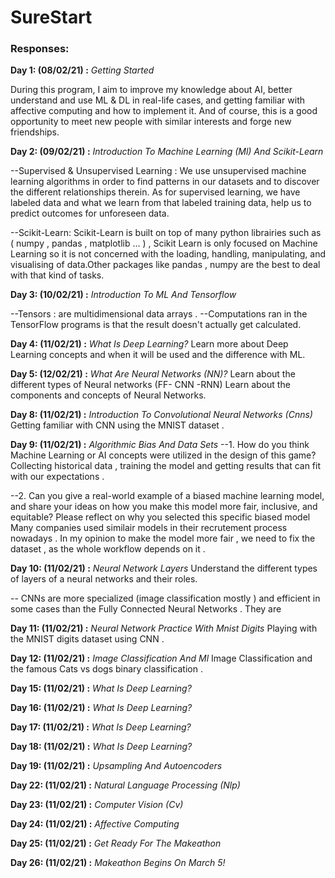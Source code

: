 # SureStart
### Responses: 

**Day 1: (08/02/21) :** *Getting Started*

During this program, I aim to improve my knowledge about AI, better understand and use ML & DL in real-life cases, and getting familiar with affective computing and how to implement it. And of course, this is a good opportunity to meet new people with similar interests and forge new friendships.


**Day 2: (09/02/21) :**  *Introduction To Machine Learning (Ml) And Scikit-Learn*

--Supervised & Unsupervised Learning :
We use unsupervised machine learning algorithms in order to find patterns in our datasets and to discover the different relationships therein.
As for supervised learning, we have labeled data and what we learn from that labeled training data, help us to predict outcomes for unforeseen data.

--Scikit-Learn:
Scikit-Learn is built on top of many python librairies such as ( numpy , pandas , matplotlib ... ) , Scikit Learn is only focused on Machine Learning so it is not concerned with the loading, handling, manipulating, and visualising of data.Other packages like pandas , numpy are the best to deal with that kind of tasks.


**Day 3: (10/02/21) :**  *Introduction To ML And Tensorflow*

--Tensors : are multidimensional data arrays .
--Computations ran in the TensorFlow programs is that the result doesn't actually get calculated.



**Day 4: (11/02/21) :**  *What Is Deep Learning?*
Learn more about Deep Learning concepts and when it will be used and the difference with ML.


**Day 5: (12/02/21) :**  *What Are Neural Networks (NN)?*
Learn about the different types of Neural networks (FF- CNN -RNN) 
Learn about the components and concepts of Neural Networks.


**Day 8: (11/02/21) :**  *Introduction To Convolutional Neural Networks (Cnns)*
Getting familiar with CNN using the MNIST dataset .

**Day 9: (11/02/21) :**  *Algorithmic Bias And Data Sets*
--1. How do you think Machine Learning or AI concepts were utilized in the design of this game? 
Collecting historical data , training the model and getting results that can fit with our expectations . 

--2. Can you give a real-world example of a biased machine learning model, and share your ideas on how you make this model more fair, inclusive, and equitable? Please reflect on why you selected this specific biased model
Many companies used similair models in their recrutement process nowadays . In my opinion to make the model more fair , we need to fix the dataset , as the whole workflow depends on it .

**Day 10: (11/02/21) :**  *Neural Network Layers*
Understand the different types of layers of a neural networks and their roles.

-- CNNs are more specialized (image classification mostly )  and efficient  in some cases than the Fully Connected Neural Networks . They are 

**Day 11: (11/02/21) :**  *Neural Network Practice With Mnist Digits*
Playing with the MNIST digits dataset using CNN .

**Day 12: (11/02/21) :**  *Image Classification And Ml*
Image Classification and the famous Cats vs dogs binary classification .

**Day 15: (11/02/21) :**  *What Is Deep Learning?*

**Day 16: (11/02/21) :**  *What Is Deep Learning?*

**Day 17: (11/02/21) :**  *What Is Deep Learning?*

**Day 18: (11/02/21) :**  *What Is Deep Learning?*

**Day 19: (11/02/21) :**  *Upsampling And Autoencoders*

**Day 22: (11/02/21) :**  *Natural Language Processing (Nlp)*

**Day 23: (11/02/21) :**  *Computer Vision (Cv)*

**Day 24: (11/02/21) :**  *Affective Computing*

**Day 25: (11/02/21) :**  *Get Ready For The Makeathon*

**Day 26: (11/02/21) :**  *Makeathon Begins On March 5!*

